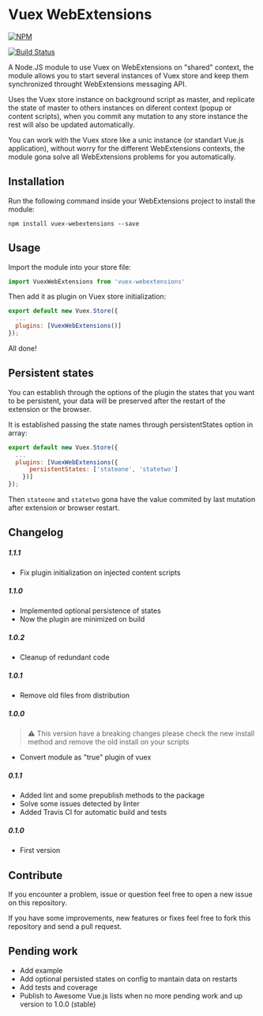 # Vuex WebExtensions
[![NPM](https://nodei.co/npm/vuex-webextensions.png)](https://npmjs.org/package/vuex-webextensions)

[![Build Status](https://travis-ci.org/MitsuhaKitsune/vuex-webextensions.svg?branch=master)](https://travis-ci.org/MitsuhaKitsune/vuex-webextensions)

A Node.JS module to use Vuex on WebExtensions on "shared" context, the module allows you to start several instances of Vuex store and keep them synchronized throught WebExtensions messaging API.

Uses the Vuex store instance on background script as master, and replicate the state of master to others instances on diferent context (popup or content scripts), when you commit any mutation to any store instance the rest will also be updated automatically.

You can work with the Vuex store like a unic instance (or standart Vue.js application), without worry for the different WebExtensions contexts, the module gona solve all WebExtensions problems for you automatically.

## Installation
Run the following command inside your WebExtensions project to install the module:

``npm install vuex-webextensions --save``

## Usage

Import the module into your store file:

```javascript
import VuexWebExtensions from 'vuex-webextensions'
```

Then add it as plugin on Vuex store initialization:

```javascript
export default new Vuex.Store({
  ...
  plugins: [VuexWebExtensions()]
});
```
All done!

## Persistent states

You can establish through the options of the plugin the states that you want to be persistent, your data will be preserved after the restart of the extension or the browser.

It is established passing the state names through persistentStates option in array:

```javascript
export default new Vuex.Store({
  ...
  plugins: [VuexWebExtensions({
      persistentStates: ['stateone', 'statetwo']
    })]
});
```

Then `stateone` and `statetwo` gona have the value commited by last mutation after extension or browser restart.

## Changelog

##### 1.1.1

* Fix plugin initialization on injected content scripts

##### 1.1.0

* Implemented optional persistence of states
* Now the plugin are minimized on build

##### 1.0.2

* Cleanup of redundant code

##### 1.0.1

* Remove old files from distribution

##### 1.0.0

> ⚠  This version have a breaking changes please check the new install method and remove the old install on your scripts

* Convert module as "true" plugin of vuex

##### 0.1.1
* Added lint and some prepublish methods to the package
* Solve some issues detected by linter
* Added Travis CI for automatic build and tests

##### 0.1.0
* First version

## Contribute

If you encounter a problem, issue or question feel free to open a new issue on this repository.

If you have some improvements, new features or fixes feel free to fork this repository and send a pull request.

## Pending work

* Add example
* Add optional persisted states on config to mantain data on restarts
* Add tests and coverage
* Publish to Awesome Vue.js lists when no more pending work and up version to 1.0.0 (stable)
